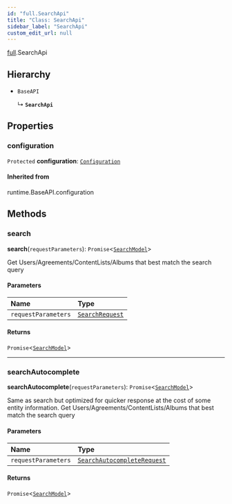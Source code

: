 ```yaml
---
id: "full.SearchApi"
title: "Class: SearchApi"
sidebar_label: "SearchApi"
custom_edit_url: null
---
```


[full](../namespaces/full.md).SearchApi

## Hierarchy

- `BaseAPI`

  ↳ **`SearchApi`**

## Properties

### configuration

 `Protected` **configuration**: [`Configuration`](full.Configuration.md)

#### Inherited from

runtime.BaseAPI.configuration

## Methods

### search

**search**(`requestParameters`): `Promise`<[`SearchModel`](../interfaces/full.SearchModel.md)\>

Get Users/Agreements/ContentLists/Albums that best match the search query

#### Parameters

| Name | Type |
| :------ | :------ |
| `requestParameters` | [`SearchRequest`](../interfaces/full.SearchRequest.md) |

#### Returns

`Promise`<[`SearchModel`](../interfaces/full.SearchModel.md)\>

___

### searchAutocomplete

**searchAutocomplete**(`requestParameters`): `Promise`<[`SearchModel`](../interfaces/full.SearchModel.md)\>

Same as search but optimized for quicker response at the cost of some entity information.
Get Users/Agreements/ContentLists/Albums that best match the search query

#### Parameters

| Name | Type |
| :------ | :------ |
| `requestParameters` | [`SearchAutocompleteRequest`](../interfaces/full.SearchAutocompleteRequest.md) |

#### Returns

`Promise`<[`SearchModel`](../interfaces/full.SearchModel.md)\>
